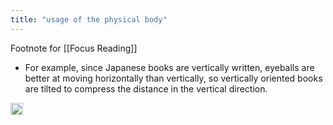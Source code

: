 ```yaml
---
title: "usage of the physical body"
---
```


Footnote for [[Focus Reading]]

- For example, since Japanese books are vertically written, eyeballs are better at moving horizontally than vertically, so vertically oriented books are tilted to compress the distance in the vertical direction.

<img src='https://scrapbox.io/api/pages/nishio/en/icon' alt='en.icon' height="19.5"/>